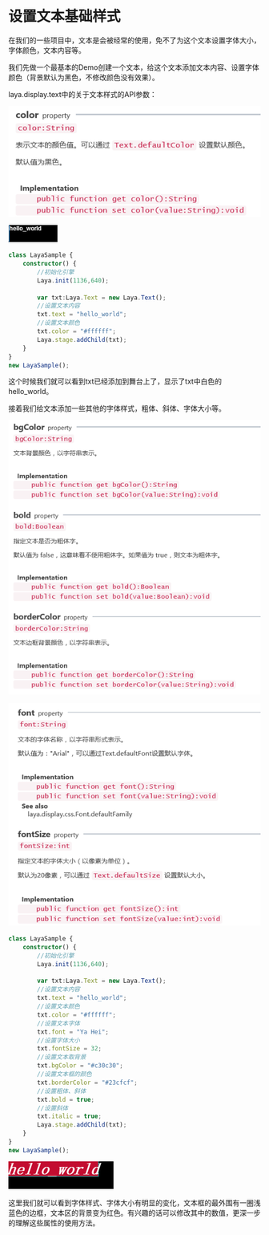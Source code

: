# 设置文本基础样式

在我们的一些项目中，文本是会被经常的使用，免不了为这个文本设置字体大小，字体颜色，文本内容等。

我们先做一个最基本的Demo创建一个文本，给这个文本添加文本内容、设置字体颜色（背景默认为黑色，不修改颜色没有效果）。

laya.display.text中的关于文本样式的API参数：

![1](img/1.png)</br>

![2](img/2.png)</br>

```typescript
class LayaSample {
    constructor() {
        //初始化引擎
        Laya.init(1136,640);

        var txt:Laya.Text = new Laya.Text();
        //设置文本内容
        txt.text = "hello_world";
        //设置文本颜色
        txt.color = "#ffffff";
        Laya.stage.addChild(txt);
    }
}
new LayaSample();
```

这个时候我们就可以看到txt已经添加到舞台上了，显示了txt中白色的hello_world。

接着我们给文本添加一些其他的字体样式，粗体、斜体、字体大小等。

![3](img/3.png)<br/>

![4](img/4.png)<br/>

```typescript
class LayaSample {
    constructor() {
        //初始化引擎
        Laya.init(1136,640);

        var txt:Laya.Text = new Laya.Text();
        //设置文本内容
        txt.text = "hello_world";
        //设置文本颜色
        txt.color = "#ffffff";
        //设置文本字体
        txt.font = "Ya Hei";
        //设置字体大小
        txt.fontSize = 32;
        //设置文本取背景
        txt.bgColor = "#c30c30";
        //设置文本框的颜色
        txt.borderColor = "#23cfcf";
        //设置粗体、斜体
        txt.bold = true;
        //设置斜体
        txt.italic = true;
        Laya.stage.addChild(txt);
    }
}
new LayaSample();
```

![5](img/5.png)</br>

这里我们就可以看到字体样式、字体大小有明显的变化，文本框的最外围有一圈浅蓝色的边框，文本区的背景变为红色。有兴趣的话可以修改其中的数值，更深一步的理解这些属性的使用方法。